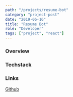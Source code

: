 ```yaml
---
path: "/projects/resume-bot"
category: "project-post"
date: "2019-06-16"
title: "Resume Bot"
role: "Developer"
tags: ["project", "react"]
---
```

### Overview

### Techstack

### Links

[Github](https://www.github.com/exitroute)